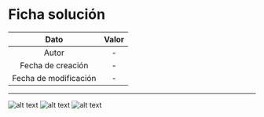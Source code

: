 # Ficha solución

| Dato | Valor | 
| :-------------------: | :---------------------: |
| Autor | - |
| Fecha de creación | - |
| Fecha de modificación | - |

---

![alt text](https://raw.githubusercontent.com/AleixMT/Problemas-Computadores/master/Soluciones/32/.fotos_enunciado_32/32-1.png)
![alt text](https://raw.githubusercontent.com/AleixMT/Problemas-Computadores/master/Soluciones/32/.fotos_enunciado_32/32-2.png)
![alt text](https://raw.githubusercontent.com/AleixMT/Problemas-Computadores/master/Soluciones/32/.fotos_enunciado_32/32-3.png)



